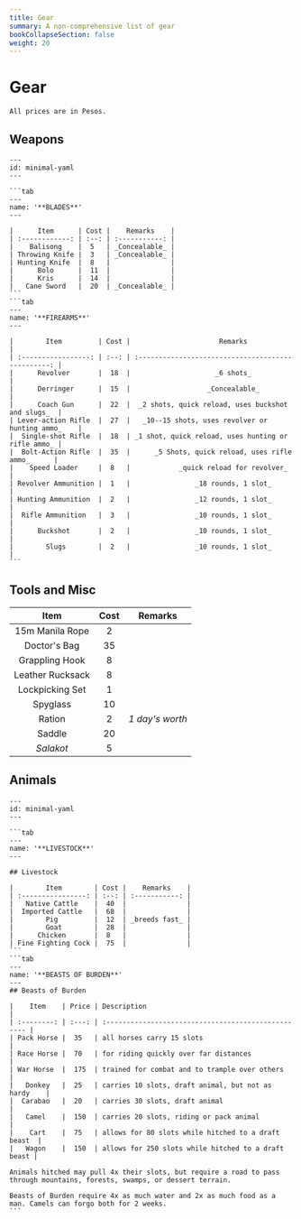 ```yaml
---
title: Gear
summary: A non-comprehensive list of gear
bookCollapseSection: false
weight: 20
---
```


# Gear

`All prices are in Pesos.`

## Weapons

````tabs
---
id: minimal-yaml
---

```tab
---
name: '**BLADES**'
---

|      Item      | Cost |    Remarks    |
| :------------: | :--: | :-----------: |
|    Balisong    |  5   | _Concealable_ |
| Throwing Knife |  3   | _Concealable_ |
| Hunting Knife  |  8   |               |
|      Bolo      |  11  |               |
|      Kris      |  14  |               |
|   Cane Sword   |  20  | _Concealable_ |
```
```tab
---
name: '**FIREARMS**'
---

|        Item         | Cost |                      Remarks                       |
| :-----------------: | :--: | :------------------------------------------------: |
|      Revolver       |  18  |                     _6 shots_                      |
|      Derringer      |  15  |                   _Concealable_                    |
|      Coach Gun      |  22  |  _2 shots, quick reload, uses buckshot and slugs_  |
| Lever-action Rifle  |  27  |   _10--15 shots, uses revolver or hunting ammo_    |
|  Single-shot Rifle  |  18  | _1 shot, quick reload, uses hunting or rifle ammo_ |
|  Bolt-Action Rifle  |  35  |      _5 Shots, quick reload, uses rifle ammo_      |
|    Speed Loader     |  8   |            _quick reload for revolver_             |
| Revolver Ammunition |  1   |                _18 rounds, 1 slot_                 |
| Hunting Ammunition  |  2   |                _12 rounds, 1 slot_                 |
|  Rifle Ammunition   |  3   |                _10 rounds, 1 slot_                 |
|      Buckshot       |  2   |                _10 rounds, 1 slot_                 |
|        Slugs        |  2   |                _10 rounds, 1 slot_                 |
```
````

## Tools and Misc

|       Item       | Cost |     Remarks     |
| :--------------: | :--: | :-------------: |
| 15m Manila Rope  |  2   |                 |
|   Doctor's Bag   |  35  |                 |
|  Grappling Hook  |  8   |                 |
| Leather Rucksack |  8   |                 |
| Lockpicking Set  |  1   |                 |
|     Spyglass     |  10  |                 |
|      Ration      |  2   | _1 day's worth_ |
|      Saddle      |  20  |                 |
|    _Salakot_     |  5   |                 |

## Animals

````tabs
---
id: minimal-yaml
---

```tab
---
name: '**LIVESTOCK**'
---

## Livestock

|        Item        | Cost |    Remarks    |
| :----------------: | :--: | :-----------: |
|   Native Cattle    |  40  |               |
|  Imported Cattle   |  68  |               |
|        Pig         |  12  | _breeds fast_ |
|        Goat        |  28  |               |
|      Chicken       |  8   |               |
| Fine Fighting Cock |  75  |               |
```
```tab
---
name: '**BEASTS OF BURDEN**'
---
## Beasts of Burden

|    Item    | Price | Description                                         |
| :--------: | :---: | :-------------------------------------------------- |
| Pack Horse |  35   | all horses carry 15 slots                           |
| Race Horse |  70   | for riding quickly over far distances               |
| War Horse  |  175  | trained for combat and to trample over others       |
|   Donkey   |  25   | carries 10 slots, draft animal, but not as hardy    |
|  Carabao   |  20   | carries 30 slots, draft animal                      |
|   Camel    |  150  | carries 20 slots, riding or pack animal             |
|    Cart    |  75   | allows for 80 slots while hitched to a draft beast  |
|   Wagon    |  150  | allows for 250 slots while hitched to a draft beast |

Animals hitched may pull 4x their slots, but require a road to pass through mountains, forests, swamps, or dessert terrain.

Beasts of Burden require 4x as much water and 2x as much food as a man. Camels can forgo both for 2 weeks.
```
````
